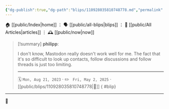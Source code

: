 ```yaml
---
{"dg-publish":true,"dg-path":"blips/110928035810748778.md","permalink":"/blips/110928035810748778/","title":"philipp on mastodon @ 2023-08-21"}
---
```



<div class="transclusion internal-embed is-loaded"><div class="markdown-embed">




🏠 [[public/Index\|home]]  ⋮ 🗣️ [[public/all-blips\|blips]] ⋮  📝 [[public/All Articles\|articles]]  ⋮ 🕰️ [[public/now\|now]]


</div></div>


> [!summary] **philipp**:
>
> I don't know, Mastodon really doesn't work well for me. The fact that it's so difficult to look up contacts, follow discussions and follow threads is just too limiting.
> - - -
>
> 🗓️ <code>Mon, Aug 21, 2023</code>  · ✏️ <code> Fri, May 2, 2025</code>  · [[public/blips/110928035810748778\|🔗]]
{ #blip}


- - -

 👾

